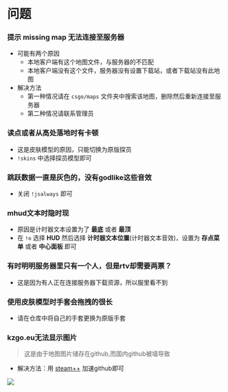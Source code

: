 # 问题

### 提示 missing map 无法连接至服务器
* 可能有两个原因
  * 本地客户端有这个地图文件，与服务器的不匹配
  * 本地客户端没有这个文件，服务器没有设置下载站，或者下载站没有此地图
* 解决方法
  * 第一种情况请在 `csgo/maps` 文件夹中搜索该地图，删除然后重新连接至服务器
  * 第二种情况请联系管理员

### 读点或者从高处落地时有卡顿
* 这是皮肤模型的原因，只能切换为原版探员
* `!skins` 中选择探员模型即可

### 跳跃数据一直是灰色的，没有godlike这些音效

* 关闭 `!jsalways` 即可

### mhud文本时隐时现
* 原因是计时器文本设置为了 **最底** 或者 **最顶**
* 在 `!o` 选择 **HUD** 然后选择 **计时器文本位置**(计时器文本音效)，设置为 **存点菜单** 或者 **中心面板** 即可

### 有时明明服务器里只有一个人，但是rtv却需要两票？
* 这是因为有人正在连接服务器下载资源，所以服里看不到

### 使用皮肤模型时手套会拖拽的很长
* 请在仓库中将自己的手套更换为原版手套

### kzgo.eu无法显示图片

> 这是由于地图图片储存在github,而国内github被墙导致

* 解决方法：用 [steam++](https://steampp.net/) 加速github即可

![](photos/steam.png)